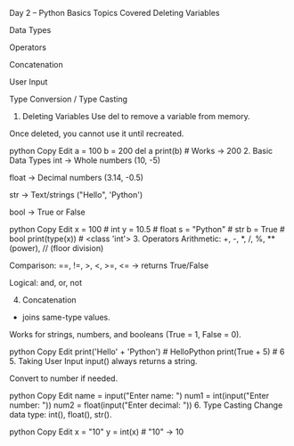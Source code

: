 Day 2 – Python Basics
Topics Covered
Deleting Variables

Data Types

Operators

Concatenation

User Input

Type Conversion / Type Casting

1. Deleting Variables
Use del to remove a variable from memory.

Once deleted, you cannot use it until recreated.

python
Copy
Edit
a = 100
b = 200
del a
print(b)  # Works → 200
2. Basic Data Types
int → Whole numbers (10, -5)

float → Decimal numbers (3.14, -0.5)

str → Text/strings ("Hello", 'Python')

bool → True or False

python
Copy
Edit
x = 100       # int
y = 10.5      # float
s = "Python"  # str
b = True      # bool
print(type(x))  # <class 'int'>
3. Operators
Arithmetic: +, -, *, /, %, ** (power), // (floor division)

Comparison: ==, !=, >, <, >=, <= → returns True/False

Logical: and, or, not

4. Concatenation
+ joins same-type values.

Works for strings, numbers, and booleans (True = 1, False = 0).

python
Copy
Edit
print('Hello' + 'Python')  # HelloPython
print(True + 5)            # 6
5. Taking User Input
input() always returns a string.

Convert to number if needed.

python
Copy
Edit
name = input("Enter name: ")
num1 = int(input("Enter number: "))
num2 = float(input("Enter decimal: "))
6. Type Casting
Change data type: int(), float(), str().

python
Copy
Edit
x = "10"
y = int(x)  # "10" → 10